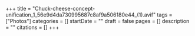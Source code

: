 +++
title = "Chuck-cheese-concept-unification_1_56e9d4da730995687c8af9a506180e44_(1).avif"
tags = ["Photos"]
categories = []
startDate = ""
draft = false
pages = []
description = ""
citations = []
+++
